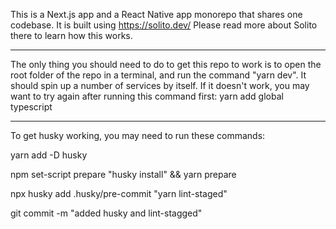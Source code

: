 This is a Next.js app and a React Native app monorepo that shares one codebase.
It is built using https://solito.dev/
Please read more about Solito there to learn how this works.

---

The only thing you should need to do to get this repo to work is to open the root folder of the repo in a terminal, and run the command "yarn dev". It should spin up a number of services by itself. If it doesn't work, you may want to try again after running this command first:
yarn add global typescript

---

To get husky working, you may need to run these commands:

yarn add -D husky

npm set-script prepare "husky install" && yarn prepare

npx husky add .husky/pre-commit "yarn lint-staged"

git commit -m "added husky and lint-stagged"

